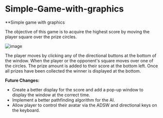 # Simple-Game-with-graphics
**Simple game with graphics


The objective of this game is to acquire the highest score by moving the player square over the prize circles. 

![image](https://user-images.githubusercontent.com/47538097/166124735-29064261-b241-4f73-9e43-d0c0b5b12095.png)


The player moves by clicking any of the directional buttons at the bottom of the window. 
When the player or the opponent's square moves over one of the circles. The prize amount is added to their score at the bottom left. 
Once all prizes have been collected the winner is displayed at the bottom. 

**Future Changes:**

- Create a better display for the score and add a pop-up window to display the window at the correct time. 
- Implement a better pathfinding algorithm for the AI. 
- Allow player to control their avatar via the ADSW and directional keys on the keyboard. 



